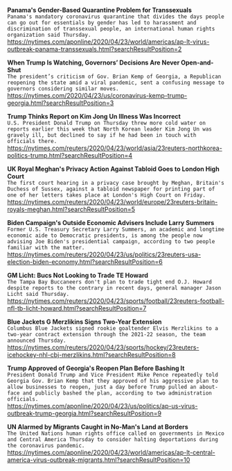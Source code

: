 **Panama's Gender-Based Quarantine Problem for Transsexuals**\
`Panama's mandatory coronavirus quarantine that divides the days people can go out for essentials by gender has led to harassment and discrimination of transsexual people, an international human rights organization said Thursday.`\
https://nytimes.com/aponline/2020/04/23/world/americas/ap-lt-virus-outbreak-panama-transsexuals.html?searchResultPosition=2

**When Trump Is Watching, Governors’ Decisions Are Never Open-and-Shut**\
`The president’s criticism of Gov. Brian Kemp of Georgia, a Republican reopening the state amid a viral pandemic, sent a confusing message to governors considering similar moves.`\
https://nytimes.com/2020/04/23/us/coronavirus-kemp-trump-georgia.html?searchResultPosition=3

**Trump Thinks Report on Kim Jong Un Illness Was Incorrect**\
`U.S. President Donald Trump on Thursday threw more cold water on reports earlier this week that North Korean leader Kim Jong Un was gravely ill, but declined to say if he had been in touch with officials there. `\
https://nytimes.com/reuters/2020/04/23/world/asia/23reuters-northkorea-politics-trump.html?searchResultPosition=4

**UK Royal Meghan's Privacy Action Against Tabloid Goes to London High Court**\
`The first court hearing in a privacy case brought by Meghan, Britain's Duchess of Sussex, against a tabloid newspaper for printing part of one of her letters takes place at London's High Court on Friday.`\
https://nytimes.com/reuters/2020/04/23/world/europe/23reuters-britain-royals-meghan.html?searchResultPosition=5

**Biden Campaign's Outside Economic Advisers Include Larry Summers**\
`Former U.S. Treasury Secretary Larry Summers, an academic and longtime economic aide to Democratic presidents, is among the people now advising Joe Biden's presidential campaign, according to two people familiar with the matter.`\
https://nytimes.com/reuters/2020/04/23/us/politics/23reuters-usa-election-biden-economy.html?searchResultPosition=6

**GM Licht: Bucs Not Looking to Trade TE Howard**\
`The Tampa Bay Buccaneers don't plan to trade tight end O.J. Howard despite reports to the contrary in recent days, general manager Jason Licht said Thursday.`\
https://nytimes.com/reuters/2020/04/23/sports/football/23reuters-football-nfl-tb-licht-howard.html?searchResultPosition=7

**Blue Jackets G Merzlikins Signs Two-Year Extension**\
`Columbus Blue Jackets signed rookie goaltender Elvis Merzlikins to a two-year contract extension through the 2021-22 season, the team announced Thursday.`\
https://nytimes.com/reuters/2020/04/23/sports/hockey/23reuters-icehockey-nhl-cbj-merzlikins.html?searchResultPosition=8

**Trump Approved of Georgia's Reopen Plan Before Bashing It**\
`President Donald Trump and Vice President Mike Pence repeatedly told Georgia Gov. Brian Kemp that they approved of his aggressive plan to allow businesses to reopen, just a day before Trump pulled an about-face and publicly bashed the plan, according to two administration officials. `\
https://nytimes.com/aponline/2020/04/23/us/politics/ap-us-virus-outbreak-trump-georgia.html?searchResultPosition=9

**UN Alarmed by Migrants Caught in No-Man's Land at Borders**\
`The United Nations human rights office called on governments in Mexico and Central America Thursday to consider halting deportations during the coronavirus pandemic. `\
https://nytimes.com/aponline/2020/04/23/world/americas/ap-lt-central-america-virus-outbreak-migrants.html?searchResultPosition=10

